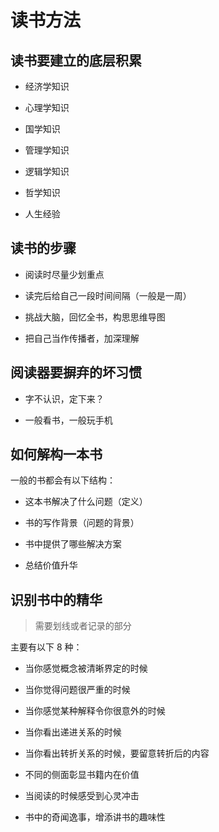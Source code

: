 # 读书方法


## 读书要建立的底层积累

- 经济学知识

- 心理学知识

- 国学知识

- 管理学知识

- 逻辑学知识

- 哲学知识

- 人生经验

## 读书的步骤

- 阅读时尽量少划重点

- 读完后给自己一段时间间隔（一般是一周）

- 挑战大脑，回忆全书，构思思维导图

- 把自己当作传播者，加深理解

## 阅读器要摒弃的坏习惯

- 字不认识，定下来？

- 一般看书，一般玩手机

## 如何解构一本书

一般的书都会有以下结构：

- 这本书解决了什么问题（定义）

- 书的写作背景（问题的背景）

- 书中提供了哪些解决方案

- 总结价值升华

## 识别书中的精华

> 需要划线或者记录的部分

主要有以下 8 种：

- 当你感觉概念被清晰界定的时候

- 当你觉得问题很严重的时候

- 当你感觉某种解释令你很意外的时候

- 当你看出递进关系的时候

- 当你看出转折关系的时候，要留意转折后的内容

- 不同的侧面彰显书籍内在价值

- 当阅读的时候感受到心灵冲击

- 书中的奇闻逸事，增添讲书的趣味性



